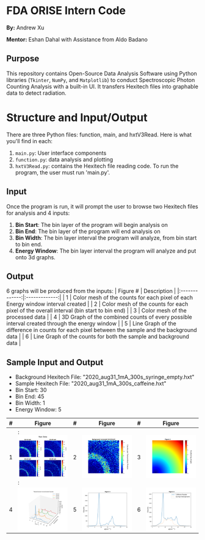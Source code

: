 # FDA ORISE Intern Code
**By:** Andrew Xu

**Mentor:** Eshan Dahal with Assistance from Aldo Badano

## Purpose

This repository contains Open-Source Data Analysis Software using Python libraries (`Tkinter`, `NumPy`, and `Matplotlib`) to conduct Spectroscopic Photon Counting Analysis with a built-in UI. It transfers Hexitech files into graphable data to detect radiation.

# Structure and Input/Output

There are three Python files: function, main, and hxtV3Read. Here is what you'll find in each:
1. `main.py`: User interface components
2. `function.py`: data analysis and plotting
4. `hxtV3Read.py`: contains the Hexitech file reading code.
To run the program, the user must run 'main.py'.

## Input

Once the program is run, it will prompt the user to browse two Hexitech files for analysis and 4 inputs:
1. **Bin Start**: The bin layer of the program will begin analysis on
2. **Bin End**: The bin layer of the program will end analysis on
3. **Bin Width**: The bin layer interval the program will analyze, from bin start to bin end.
4. **Energy Window**: The bin layer interval the program will analyze and put onto 3d graphs.

## Output

6 graphs will be produced from the inputs:
| Figure # | Description |
|:-------------:|:-------------:|
| 1 | Color mesh of the counts for each pixel of each Energy window interval created |
| 2 | Color mesh of the counts for each pixel of the overall interval (bin start to bin end) |
| 3 | Color mesh of the processed data |
| 4 | 3D Graph of the combined counts of every possible interval created through the energy window |
| 5 | Line Graph of the difference in counts for each pixel between the sample and the background data |
| 6 | Line Graph of the counts for both the sample and background data |

## Sample Input and Output

- Background Hexitech File: "2020_aug31_1mA_300s_syringe_empty.hxt"
- Sample Hexitech File: "2020_aug31_1mA_300s_caffeine.hxt"
- Bin Start: 30
- Bin End: 45
- Bin Width: 1
- Energy Window: 5

  
| # | Figure | # | Figure | # | Figure |
| ------------- | ------------- | ------------- | ------------- | ------------- | ------------- |
| 1  |: <img src="Figures/Figure_1.png" alt="1" style="width:250px;"/>  :| 2  | <img src="Figures/Figure_2.png" alt="2" style="width:250px;"/>  | 3  | <img src="Figures/Figure_3.png" alt="3" style="width:300px;"/>  |
| 4  | <img src="Figures/Figure_4.png" alt="4" style="width:300px;"/>  | 5  | <img src="Figures/Figure_5.png" alt="5" style="width:300px;"/>  | 6  | <img src="Figures/Figure_6.png" alt="6" style="width:300px;"/>  |
